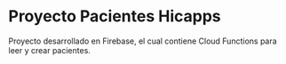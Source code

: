 # Proyecto Pacientes Hicapps

Proyecto desarrollado en Firebase, el cual contiene Cloud Functions para leer y crear pacientes.